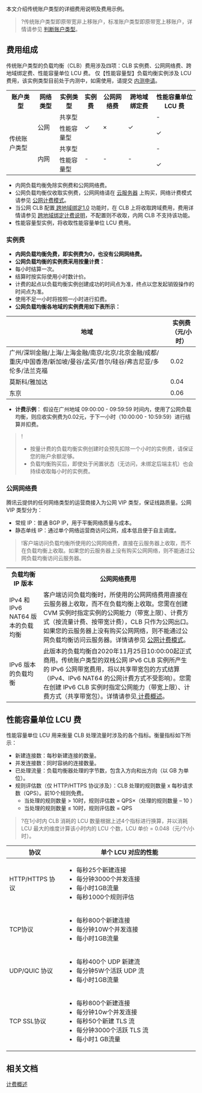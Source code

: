 本文介绍传统账户类型的详细费用说明及费用示例。
>?传统账户类型即原带宽非上移账户，标准账户类型即原带宽上移账户，详情请参见 [判断账户类型](https://cloud.tencent.com/document/product/1199/49090#judge)。

## 费用组成
传统账户类型的负载均衡（CLB）费用涉及四项：CLB 实例费、公网网络费、跨地域绑定费、性能容量单位 LCU 费。
<dx-alert infotype="explain" title="">
仅【性能容量型】负载均衡实例涉及 LCU 费用，该实例类型目前处于内测中，如需使用，请提交 [内测申请](https://cloud.tencent.com/apply/p/hf45esx99lf)。
</dx-alert>
<table>
<tr>
<th>账户类型 </th>
<th>网络类型 </th>
<th>实例类型 </th>
<th>实例费 </th>
<th>公网网络费 </th>
<th>跨地域绑定费 </th>
<th>性能容量单位 LCU 费</th>
</tr>
<tr>
<td rowspan="4" width="15%">传统账户类型</td>
<td rowspan="2">公网 </td>
<td >共享型</td>
<td rowspan="2">&#10003; </td>
<td rowspan="2">× </td>
<td rowspan="2">&#10003; </td>
<td>-</td>
</tr>
<tr>
<td >性能容量型</td>
<td >&#10003; </td>
</tr>
<tr>
<td rowspan="2">内网 </td>
<td >共享型</td>
<td rowspan="2">-</td>
<td rowspan="2">- </td>
<td rowspan="2">-</td>
<td >-</td>
</tr>
<tr>
<td >性能容量型</td>
<td >&#10003; </td>
</tr>
</table>

+ 内网负载均衡免除实例费和公网网络费。
+ 公网负载均衡仅收取实例费，公网网络请在 [云服务器](https://cloud.tencent.com/document/product/213/495) 上购买，网络计费模式请参见 [公网计费模式](https://cloud.tencent.com/document/product/213/10578)。
+ 当公网 CLB 配置<a href="https://cloud.tencent.com/document/product/214/12014"> 跨地域绑定1.0</a> 功能时，在 CLB 上将收取跨域费用，费用详情请参见 <a href="https://cloud.tencent.com/document/product/214/42936">跨地域绑定计费说明</a>，不配置则不收取，内网 CLB 不支持该功能。
+ 性能容量型实例，将收取性能容量单位 LCU 费用。

### 实例费
- **内网负载均衡免费，即实例费为0，也没有公网网络费。**
- **公网负载均衡的实例费采用按量计费：**
 - 每小时结算一次。
 - 结算时按实际使用小时数计价。
 - 计费的起点以负载均衡实例创建成功的时间点为准，终点以您发起销毁操作的时间点为准。
 - 使用不足一小时将按照一小时进行扣费。
- **公网负载均衡各地域的实例费用如下表所示：**
 <table>
<thead>
<tr>
<th width="85%">地域</th>
<th width="15%">实例费<br>（元/小时）</th>
</tr>
</thead>
<tbody><tr>
<td>广州/深圳金融/上海/上海金融/南京/北京/北京金融/成都/重庆/中国香港/新加坡/曼谷/孟买/首尔/硅谷/弗吉尼亚/多伦多/法兰克福</td>
<td>0.02</td>
</tr>
<tr>
<td>莫斯科/雅加达</td>
<td>0.04</td>
</tr>
<tr>
<td>东京</td>
<td>0.06</td>
</tr>
</tbody></table>

- **计费示例**：
  假设在广州地域 09:00:00 - 09:59:59 时间内，使用了公网负载均衡，则应收实例费为0.02元，于下一小时（10:00:00 - 10:59:59）进行结算并扣费。
>!
>- 按量计费的负载均衡实例创建时会预先扣除一个小时的实例费，请保证您的账户余额足够。
>- 负载均衡购买后，即使处于闲置状态（无访问，未绑定后端主机）也会持续收取每小时的实例费。

### 公网网络费
腾讯云提供的任何网络类型的运营商接入为公网 VIP 类型，保证线路质量。公网 VIP 类型分为：
- 常规 IP：普通 BGP IP，用于平衡网络质量与成本。 
- 静态单线 IP：通过单个网络运营商访问公网，成本低且便于自主调度。
>!客户端访问负载均衡所使用的公网网络费，直接在云服务器上收取，而不在负载均衡上收取。如果您的云服务器上没有购买公网网络，则不能通过公网负载均衡访问云服务器。
>
<table>
<tr>
<th width="18%">负载均衡 IP 版本</th>
<th width="82%">公网网络费用</th>
</tr>
<tr>
<td>IPv4 和 IPv6 NAT64 版本的负载均衡</td>
<td>客户端访问负载均衡时，所使用的公网网络费用直接在云服务器上收取，而不在负载均衡上收取。您需在创建 CVM 实例时指定实例的公网能力（带宽上限）、计费方式（按流量计费、按带宽计费），CLB 只作为公网出口。如果您的云服务器上没有购买公网网络，则不能通过公网负载均衡访问云服务器。详情请参见 <a href="https://cloud.tencent.com/document/product/213/10578" target="_blank">公网计费模式</a>。</td>
</tr>
<tr>
<td>IPv6 版本的负载均衡</td>
<td> 此版本的负载均衡自2020年11月25日10:00:00起正式商用。传统账户类型的双栈公网 IPv6 CLB 实例所产生的 IPv6 公网带宽费用，将以共享带宽包的方式结算（IPv4、IPv6 NAT64 的公网计费方式不受影响）。您需在创建 IPv6 CLB 实例时指定公网能力（带宽上限）、计费方式（共享带宽包）。详情请参见<a href="https://cloud.tencent.com/document/product/684/15255" target="_blank"> 计费概述</a>。</td>
</tr>
</table>

## 性能容量单位 LCU 费
性能容量单位 LCU 用来衡量 CLB 处理流量时涉及的各个指标。衡量指标如下所示：
- 新建连接数：每秒新建连接的数量。
- 并发连接数：同时容纳的连接数量。
- 已处理流量：负载均衡器处理的字节数，包含入方向和出方向（以 GB 为单位）。
- 规则评估数（仅 HTTP/HTTPS 协议涉及）：CLB 处理的规则数量 x 每秒请求数（QPS）。前10个规则免费。
  - 当处理的规则数量 > 10时，规则评估数 = QPS×（处理的规则数量 – 10 ）
  - 当处理的规则数量 ≤ 10时，规则评估数 = QPS

>?在1小时内 CLB 消耗的 LCU 数量根据上述4个指标进行换算，并以消耗 LCU 最大的维度计算该小时内的 LCU 个数，LCU 单价 = 0.048（元/个/小时）。
>
<table>
<thead>
<tr>
<th width="30%">协议</th>
<th>单个 LCU 对应的性能</th>
</tr>
</thead>
<tbody><tr>
<td>HTTP/HTTPS 协议</td>
<td>
	<ul>
		<li>每秒25个新建连接</li>
		<li>每分钟3000个并发连接</li>
		<li>每小时1GB流量</li>
		<li>每秒1000个规则评估</li>
	</ul>
</td>
</tr>
<tr>
<td>TCP协议</td>
<td>
	<ul>
		<li>每秒800个新建连接</li>
		<li>每分钟10W个并发连接</li>
		<li>每小时1GB流量</li>
	</ul>
</td>
</tr>
<tr>
<td>UDP/QUIC 协议</td>
<td>
	<ul>
		<li>每秒400个 UDP 新建流</li>
		<li>每分钟5W个活跃 UDP 流</li>
		<li>每小时1GB流量</li>
	</ul>
</td>
</tr>
<tr>
<td>TCP SSL协议</td>
<td>
	<ul>
		<li>每秒800个新建连接</li>
		<li>每分钟10w个并发连接</li>
		<li>每秒50个新建 TLS 流</li>
		<li>每分钟3000个活跃 TLS 流</li>
		<li>每小时1 GB流量</li>
	</ul>
</td>
</tr>
</tbody>
</table>

## 相关文档
[计费概述](https://cloud.tencent.com/document/product/214/42934)

